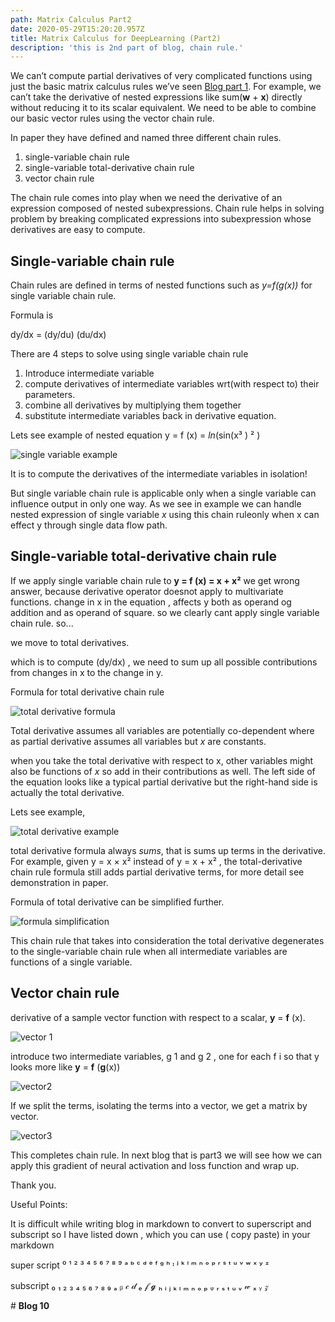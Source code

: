 ```yaml
---
path: Matrix Calculus Part2
date: 2020-05-29T15:20:20.957Z
title: Matrix Calculus for DeepLearning (Part2)
description: 'this is 2nd part of blog, chain rule.'
---
```

We can’t compute partial derivatives of very complicated functions using just the basic matrix calculus rules we’ve seen [Blog part 1](https://kirankamath.netlify.app/blog/matrix-calculus-for-deeplearning-part1/). For example, we can’t take the derivative of nested expressions like sum(**w** + **x**) directly without reducing it to its scalar equivalent. We need to be able to combine our basic vector rules using the vector chain rule. 

In paper they have defined and named three different chain rules.

1. single-variable chain rule
2. single-variable total-derivative chain rule
3. vector chain rule

The chain rule comes into play when we need the derivative of an expression composed of nested subexpressions. Chain rule helps in solving problem by breaking complicated expressions into subexpression whose derivatives are easy to compute. 

## Single-variable chain rule

Chain rules are defined in terms of nested functions such as _y=f(g(x))_ for single variable chain rule.

Formula is 

dy/dx = (dy/du) (du/dx)

There are 4 steps to solve using single variable chain rule

1. Introduce intermediate variable
2. compute derivatives of intermediate variables wrt(with respect to) their parameters.
3. combine all derivatives by multiplying them together
4. substitute intermediate variables back in derivative equation.

Lets see example of nested equation y = f (x) = _ln_(sin(x³ ) ² )

![single variable example](/assets/blog10img1.png)

It is to compute the derivatives of the intermediate variables in isolation!

But single variable chain rule is applicable only when a single variable can influence output in only one way. As we see in example we can handle nested expression of single variable _x_ using this chain ruleonly when x can effect y through single data flow path.

## Single-variable total-derivative chain rule

If we apply single variable chain rule to **y = f (x) = x + x²**  we get wrong answer, because derivative operator doesnot apply to multivariate functions. change in x in the equation , affects y both as operand og addition and as operand of square. so we clearly cant apply single variable chain rule. so...

we move to total derivatives.

which is to compute (dy/dx) , we need to sum up all possible contributions from changes in x to the change in y. 

Formula for total derivative chain rule

![total derivative formula](/assets/blog10img2.png)

Total derivative assumes all variables are potentially co-dependent where as partial derivative assumes all variables but _x_ are constants.

when you take the total derivative with respect to x, other variables might also be functions of _x_ so add in their contributions as well. The left side of the equation looks like a typical partial derivative but the right-hand side is actually the total derivative.

Lets see example,

![total derivative example](/assets/blog10img3.png)

total derivative formula always _sums_, that is sums up terms in the derivative. For example, given y = x × x² instead of y = x + x² , the total-derivative chain rule formula still adds partial derivative terms, for more detail see demonstration in paper.

Formula of total derivative can be simplified further.

![formula simplification](/assets/blog10img4.png)

This chain rule that takes into consideration the total derivative degenerates to the single-variable chain rule when all intermediate variables are functions of a single variable.

## Vector chain rule

derivative of a sample vector function with respect to a scalar, **y** = **f** (x).

![vector 1](/assets/blog10img5.jpg)

introduce two intermediate variables, g 1 and g 2 , one for each f i so that y looks more like **y** = **f** (**g**(x))

![vector2](/assets/blog10img6.jpg)

If we split the terms, isolating the terms into a vector, we get a matrix by vector.

![vector3](/assets/blog10img7.jpg)

This completes chain rule. In next blog that is part3 we will see how we can apply this gradient of neural activation and loss function and wrap up.

Thank you.



Useful Points:

It is difficult while writing blog in markdown to convert to superscript and subscript so I have listed down , which you can use ( copy paste) in your markdown

super script  ⁰ ¹ ² ³ ⁴ ⁵ ⁶ ⁷ ⁸ ⁹    ᵃ ᵇ ᶜ ᵈ ᵉ ᶠ ᵍ ʰ ᶦ ʲ ᵏ ˡ ᵐ ⁿ ᵒ ᵖ ʳ ˢ ᵗ ᵘ ᵛ ʷ ˣ ʸ ᶻ

subscript       ₀ ₁ ₂ ₃ ₄ ₅ ₆ ₇ ₈ ₉  ₐ ᵦ 𝒸 𝒹 ₑ 𝒻 𝓰 ₕ ᵢ ⱼ ₖ ₗ ₘ ₙ ₒ ₚ ᵩ ᵣ ₛ ₜ ᵤ ᵥ 𝓌 ₓ ᵧ 𝓏

\# **Blog 10**

